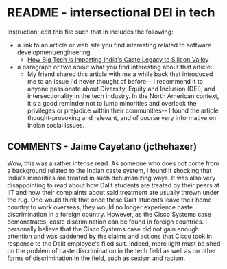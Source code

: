 # README - intersectional DEI in tech
Instruction: edit this file such that in includes the following: 
* a link to an article or web site you find interesting related to software development/engineering.
    + [How Big Tech is Importing India's Caste Legacy to Silicon Valley](https://www.bloomberg.com/news/features/2021-03-11/how-big-tech-is-importing-india-s-caste-legacy-to-silicon-valley)
* a paragraph or two about what you find interesting about that article:
    + My friend shared this article with me a while back that introduced me to an issue I'd never thought of before-- I recommend it to anyone passionate about Diversity, Equity and Inclusion (DEI), and intersectionality in the tech industry. In the North American context, it's a good reminder not to lump minorities and overlook the privileges or prejudice within their communities-- I found the article thought-provoking and relevant, and of course very informative on Indian social issues.

## COMMENTS - Jaime Cayetano (jcthehaxer)

Wow, this was a rather intense read. As someone who does not come from a background related to the Indian caste system, I found it shocking that India's minorities are treated in such dehumanizing ways. It was also very disappointing to read about how Dalit students are treated by their peers at IIT and how their complaints about said treatment are usually thrown under the rug. One would think that once these Dalit students leave their home country to work overseas, they would no longer experience caste discrimination in a foreign country. However, as the Cisco Systems case demonstrates, caste discrimination can be found in foreign countries. I personally believe that the Cisco Systems case did not gain enough attention and was saddened by the claims and actions that Cisco took in response to the Dalit employee's filed suit. Indeed, more light must be shed on the problem of caste discrimination in the tech field as well as on other forms of discrimination in the field, such as sexism and racism.